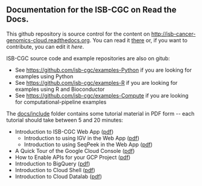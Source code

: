 ## Documentation for the ISB-CGC on Read the Docs.

This github repository is source control for the content on http://isb-cancer-genomics-cloud.readthedocs.org.  You can read it [there](http://isb-cancer-genomics-cloud.readthedocs.org) or, if you want to contribute, you can edit it *here*.

ISB-CGC source code and example repositories are also on gitub:
* See https://github.com/isb-cgc/examples-Python if you are looking for examples using Python
* See https://github.com/isb-cgc/examples-R if you are looking for examples using R and Bioconductor
* See https://github.com/isb-cgc/examples-Compute if you are looking for computational-pipeline examples

The [docs/include](https://github.com/isb-cgc/readthedocs/tree/master/docs/include) folder contains some tutorial material in PDF form -- each tutorial should take between 5 and 20 minutes:
* Introduction to ISB-CGC Web App ([pdf](https://raw.githubusercontent.com/isb-cgc/readthedocs/master/docs/include/Intro_to_Webapp.pdf))
  + Introduction to using IGV in the Web App ([pdf](https://raw.githubusercontent.com/isb-cgc/readthedocs/master/docs/include/Intro_to_Webapp_IGV.pdf))
  + Introduction to using SeqPeek in the Web App ([pdf](https://raw.githubusercontent.com/isb-cgc/readthedocs/master/docs/include/Intro_to_Webapp_SeqPeek.pdf))
* A Quick Tour of the Google Cloud Console ([pdf](https://raw.githubusercontent.com/isb-cgc/readthedocs/master/docs/include/intro_to_Console.pdf))
* How to Enable APIs for your GCP Project ([pdf](https://raw.githubusercontent.com/isb-cgc/readthedocs/master/docs/include/enabling_new_APIs.pdf))
* Introduction to BigQuery ([pdf](https://raw.githubusercontent.com/isb-cgc/readthedocs/master/docs/include/intro_to_BigQuery.pdf))
* Introduction to Cloud Shell ([pdf](https://raw.githubusercontent.com/isb-cgc/readthedocs/master/docs/include/intro_to_Cloud_Shell.pdf))
* Introduction to Cloud Datalab ([pdf](https://raw.githubusercontent.com/isb-cgc/readthedocs/master/docs/include/intro_to_Cloud_Datalab.pdf))

